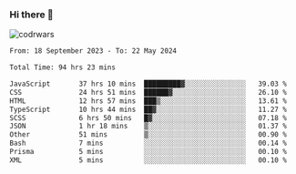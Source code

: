 ### Hi there 👋


![codrwars](https://www.codewars.com/users/rsschool_c9af20f58c35c696/badges/micro) 

<!--START_SECTION:waka-->

```txt
From: 18 September 2023 - To: 22 May 2024

Total Time: 94 hrs 23 mins

JavaScript       37 hrs 10 mins  █████████▓░░░░░░░░░░░░░░░   39.03 %
CSS              24 hrs 51 mins  ██████▓░░░░░░░░░░░░░░░░░░   26.10 %
HTML             12 hrs 57 mins  ███▒░░░░░░░░░░░░░░░░░░░░░   13.61 %
TypeScript       10 hrs 44 mins  ██▓░░░░░░░░░░░░░░░░░░░░░░   11.27 %
SCSS             6 hrs 50 mins   █▓░░░░░░░░░░░░░░░░░░░░░░░   07.18 %
JSON             1 hr 18 mins    ▒░░░░░░░░░░░░░░░░░░░░░░░░   01.37 %
Other            51 mins         ▒░░░░░░░░░░░░░░░░░░░░░░░░   00.90 %
Bash             7 mins          ░░░░░░░░░░░░░░░░░░░░░░░░░   00.14 %
Prisma           5 mins          ░░░░░░░░░░░░░░░░░░░░░░░░░   00.10 %
XML              5 mins          ░░░░░░░░░░░░░░░░░░░░░░░░░   00.10 %
```

<!--END_SECTION:waka-->
